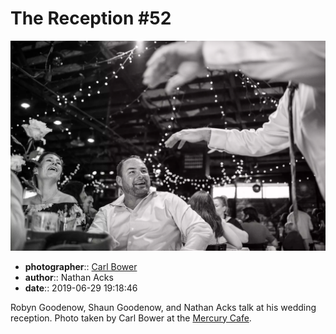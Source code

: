 # The Reception \#52

![Robyn Goodenow, Shaun Goodenow, and Nathan Acks talk](assets/2019-06-29-set-3-the-reception-52.webp)

* **photographer**:: [Carl Bower](https://carlbowerphotos.com)
* **author**:: Nathan Acks
* **date**:: 2019-06-29 19:18:46

Robyn Goodenow, Shaun Goodenow, and Nathan Acks talk at his wedding reception. Photo taken by Carl Bower at the [Mercury Cafe](http://mercurycafe.com).
